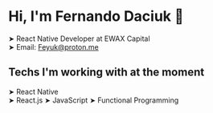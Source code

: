 # Hi, I'm Fernando Daciuk 👋

➤ React Native Developer at EWAX Capital  
➤ Email: Feyuk@proton.me  

## Techs I'm working with at the moment

➤ React Native    
➤ React.js
➤ JavaScript
➤ Functional Programming


